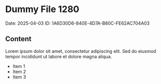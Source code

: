 # Dummy File 1280

Date: 2025-04-03
ID: 1A6D30D6-840E-4D7A-B80C-FE62AC704A03

## Content

Lorem ipsum dolor sit amet, consectetur adipiscing elit.
Sed do eiusmod tempor incididunt ut labore et dolore magna aliqua.

* Item 1
* Item 2
* Item 3

